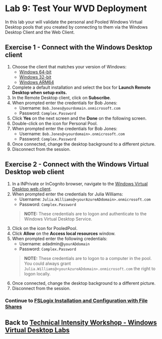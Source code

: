 # Lab 9: Test Your WVD Deployment

In this lab your will validate the personal and Pooled Windows Virtual Desktop pools that you created by connecting to them via the Windows Desktop Client and the Web Client.

## Exercise 1 - Connect with the Windows Desktop client

1. Choose the client that matches your version of Windows:
    * [Windows 64-bit](https://go.microsoft.com/fwlink/?linkid=2068602)
    * [Windows 32-bit](https://go.microsoft.com/fwlink/?linkid=2098960)
    * [Windows ARM64](https://go.microsoft.com/fwlink/?linkid=2098961)
2. Complete a default installation and select the box for **Launch Remote Desktop when setup exits.**
3. In the Remote Desktop client, click on **Subscribe**.
4. When prompted enter the credentials for Bob Jones:
    * Username: `Bob.Jones@yourdomain.onmicrosoft.com`
    * Password: `Complex.Password`
5. Click **Yes** on the next screen and the **Done** on the following screen.
6. Double-click on the icon for Personal Pool.
7. When prompted enter the credentials for Bob Jones:
    * Username: `Bob.Jones@<yourdomain>.onmicrosoft.com`
    * Password: `Complex.Password`
8. Once connected, change the desktop background to a different picture.
9. Disconnect from the session.

## Exercise 2 - Connect with the Windows Virtual Desktop web client

1. In a INPrivate or InCognito browser, navigate to the [Windows Virtual Desktop web client](https://rdweb.wvd.microsoft.com/webclient).
2. When prompted enter the credentials for Julia Williams:
    * Username: `Julia.Williams@<yourAzureADdomain>.onmicrosoft.com`
    * Password: `Complex.Password`
    > **NOTE:** These credentials are to logon and authenticate to the Windows Virtual Desktop Service.
3. Click on the icon for PooledPool.
4. Click **Allow** on the **Access local resources** window.
5. When prompted enter the following credentials:
    * Username: adadmin@`yourADdomain`
    * Password: `Complex.Password`
    > **NOTE:** These credentials are to logon to a computer in the pool.  You could always grant `Julia.Williams@<yourAzureADdomain>.onmicrosoft.com` the right to logon locally.
6. Once connected, change the desktop background to a different picture.
7. Disconnect from the session.

### Continue to [FSLogix Installation and Configuration with File Shares](../optimize/Optimize-Lab13-FSLogix-Installation-and-Configuration.md)

## Back to [Technical Intensity Workshop - Windows Virtual Desktop Labs](../index.md)
